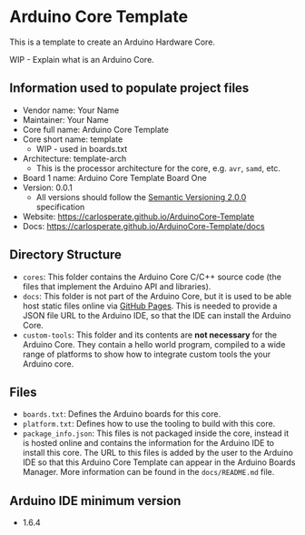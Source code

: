 # Arduino Core Template

This is a template to create an Arduino Hardware Core.

WIP - Explain what is an Arduino Core.


## Information used to populate project files

- Vendor name: Your Name
- Maintainer: Your Name
- Core full name: Arduino Core Template
- Core short name: template
    - WIP - used in boards.txt
- Architecture: template-arch
    - This is the processor architecture for the core, e.g. `avr`, `samd`, etc.
- Board 1 name: Arduino Core Template Board One
- Version: 0.0.1
    - All versions should follow the
      [Semantic Versioning 2.0.0](https://semver.org/spec/v2.0.0.html)
      specification
- Website: https://carlosperate.github.io/ArduinoCore-Template
- Docs: https://carlosperate.github.io/ArduinoCore-Template/docs


## Directory Structure

- `cores`: This folder contains the Arduino Core C/C++ source code (the files
  that implement the Arduino API and libraries).
- `docs`: This folder is not part of the Arduino Core, but it is used to be able
  host static files online via [GitHub Pages](https://pages.github.com/). This
  is needed to provide a JSON file URL to the Arduino IDE, so that the IDE can
  install the Arduino Core.
- `custom-tools`: This folder and its contents are **not necessary** for the
  Arduino Core. They contain a hello world program, compiled to a wide range
  of platforms to show how to integrate custom tools the your Arduino core.


## Files

- `boards.txt`: Defines the Arduino boards for this core.
- `platform.txt`: Defines how to use the tooling to build with this core.
- `package_info.json`: This files is not packaged inside the core, instead it is
  hosted online and contains the information for the Arduino IDE to install
  this core. The URL to this files is added by the user to the Arduino IDE
  so that this Arduino Core Template can appear in the Arduino Boards Manager.
  More information can be found in the `docs/README.md` file.


## Arduino IDE minimum version

- 1.6.4
